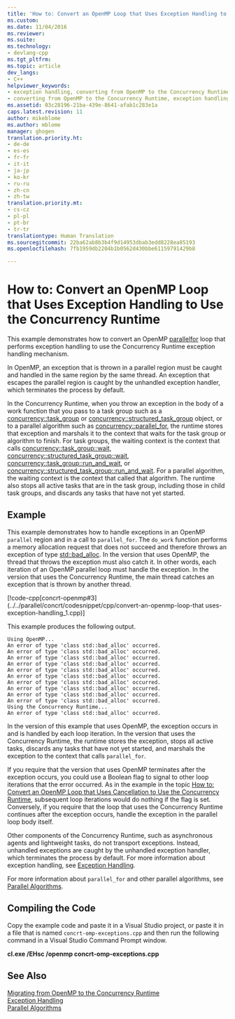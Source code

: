 ```yaml
---
title: 'How to: Convert an OpenMP Loop that Uses Exception Handling to Use the Concurrency Runtime | Microsoft Docs'
ms.custom: 
ms.date: 11/04/2016
ms.reviewer: 
ms.suite: 
ms.technology:
- devlang-cpp
ms.tgt_pltfrm: 
ms.topic: article
dev_langs:
- C++
helpviewer_keywords:
- exception handling, converting from OpenMP to the Concurrency Runtime
- converting from OpenMP to the Concurrency Runtime, exception handling
ms.assetid: 03c28196-21ba-439e-8641-afab1c283e1a
caps.latest.revision: 11
author: mikeblome
ms.author: mblome
manager: ghogen
translation.priority.ht:
- de-de
- es-es
- fr-fr
- it-it
- ja-jp
- ko-kr
- ru-ru
- zh-cn
- zh-tw
translation.priority.mt:
- cs-cz
- pl-pl
- pt-br
- tr-tr
translationtype: Human Translation
ms.sourcegitcommit: 22ba62ab8b3b4f9d14953dbab3edd8228ea85193
ms.openlocfilehash: 7fb1959db2204b1b0562d430bbe61159791429b8

---
```

# How to: Convert an OpenMP Loop that Uses Exception Handling to Use the Concurrency Runtime
This example demonstrates how to convert an OpenMP [parallel](../../parallel/concrt/how-to-use-parallel-invoke-to-write-a-parallel-sort-routine.md#parallel)[for](../../parallel/openmp/reference/for-openmp.md) loop that performs exception handling to use the Concurrency Runtime exception handling mechanism.  
  
 In OpenMP, an exception that is thrown in a parallel region must be caught and handled in the same region by the same thread. An exception that escapes the parallel region is caught by the unhandled exception handler, which terminates the process by default.  
  

 In the Concurrency Runtime, when you throw an exception in the body of a work function that you pass to a task group such as a [concurrency::task_group](reference/task-group-class.md) or [concurrency::structured_task_group](../../parallel/concrt/reference/structured-task-group-class.md) object, or to a parallel algorithm such as [concurrency::parallel_for](reference/concurrency-namespace-functions.md#parallel_for), the runtime stores that exception and marshals it to the context that waits for the task group or algorithm to finish. For task groups, the waiting context is the context that calls [concurrency::task_group::wait](reference/task-group-class.md#wait), [concurrency::structured_task_group::wait](reference/structured-task-group-class.md#wait), [concurrency::task_group::run_and_wait](reference/task-group-class.md#run_and_wait), or [concurrency::structured_task_group::run_and_wait](reference/structured-task-group-class.md#run_and_wait). For a parallel algorithm, the waiting context is the context that called that algorithm. The runtime also stops all active tasks that are in the task group, including those in child task groups, and discards any tasks that have not yet started.  


  
## Example  
 This example demonstrates how to handle exceptions in an OpenMP `parallel` region and in a call to `parallel_for`. The `do_work` function performs a memory allocation request that does not succeed and therefore throws an exception of type [std::bad_alloc](../../standard-library/bad-alloc-class.md). In the version that uses OpenMP, the thread that throws the exception must also catch it. In other words, each iteration of an OpenMP parallel loop must handle the exception. In the version that uses the Concurrency Runtime, the main thread catches an exception that is thrown by another thread.  
  
 [!code-cpp[concrt-openmp#3](../../parallel/concrt/codesnippet/cpp/convert-an-openmp-loop-that uses-exception-handling_1.cpp)]  
  
 This example produces the following output.  
  
```Output  
Using OpenMP...  
An error of type 'class std::bad_alloc' occurred.  
An error of type 'class std::bad_alloc' occurred.  
An error of type 'class std::bad_alloc' occurred.  
An error of type 'class std::bad_alloc' occurred.  
An error of type 'class std::bad_alloc' occurred.  
An error of type 'class std::bad_alloc' occurred.  
An error of type 'class std::bad_alloc' occurred.  
An error of type 'class std::bad_alloc' occurred.  
An error of type 'class std::bad_alloc' occurred.  
An error of type 'class std::bad_alloc' occurred.  
Using the Concurrency Runtime...  
An error of type 'class std::bad_alloc' occurred.  
```  
  
 In the version of this example that uses OpenMP, the exception occurs in and is handled by each loop iteration. In the version that uses the Concurrency Runtime, the runtime stores the exception, stops all active tasks, discards any tasks that have not yet started, and marshals the exception to the context that calls `parallel_for`.  
  
 If you require that the version that uses OpenMP terminates after the exception occurs, you could use a Boolean flag to signal to other loop iterations that the error occurred. As in the example in the topic [How to: Convert an OpenMP Loop that Uses Cancellation to Use the Concurrency Runtime](../../parallel/concrt/convert-an-openmp-loop-that-uses-cancellation.md), subsequent loop iterations would do nothing if the flag is set. Conversely, if you require that the loop that uses the Concurrency Runtime continues after the exception occurs, handle the exception in the parallel loop body itself.  
  
 Other components of the Concurrency Runtime, such as asynchronous agents and lightweight tasks, do not transport exceptions. Instead, unhandled exceptions are caught by the unhandled exception handler, which terminates the process by default. For more information about exception handling, see [Exception Handling](../../parallel/concrt/exception-handling-in-the-concurrency-runtime.md).  
  
 For more information about `parallel_for` and other parallel algorithms, see [Parallel Algorithms](../../parallel/concrt/parallel-algorithms.md).  
  
## Compiling the Code  
 Copy the example code and paste it in a Visual Studio project, or paste it in a file that is named `concrt-omp-exceptions.cpp` and then run the following command in a Visual Studio Command Prompt window.  
  
 **cl.exe /EHsc /openmp concrt-omp-exceptions.cpp**  
  
## See Also  
 [Migrating from OpenMP to the Concurrency Runtime](../../parallel/concrt/migrating-from-openmp-to-the-concurrency-runtime.md)   
 [Exception Handling](../../parallel/concrt/exception-handling-in-the-concurrency-runtime.md)   
 [Parallel Algorithms](../../parallel/concrt/parallel-algorithms.md)




<!--HONumber=Jan17_HO1-->


